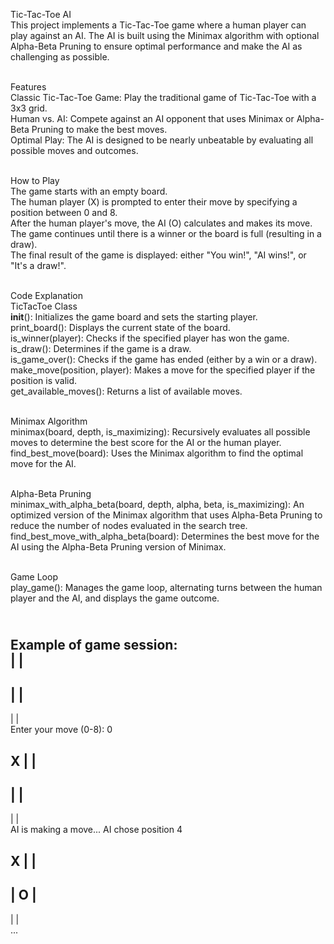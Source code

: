 Tic-Tac-Toe AI
<br>This project implements a Tic-Tac-Toe game where a human player can play against an AI. The AI is built using the Minimax algorithm with optional Alpha-Beta Pruning to ensure optimal performance and make the AI as challenging as possible.

<br>Features
<br>Classic Tic-Tac-Toe Game: Play the traditional game of Tic-Tac-Toe with a 3x3 grid.
<br>Human vs. AI: Compete against an AI opponent that uses Minimax or Alpha-Beta Pruning to make the best moves.
<br>Optimal Play: The AI is designed to be nearly unbeatable by evaluating all possible moves and outcomes.

<br>How to Play
<br>The game starts with an empty board.
<br>The human player (X) is prompted to enter their move by specifying a position between 0 and 8.
<br>After the human player's move, the AI (O) calculates and makes its move.
<br>The game continues until there is a winner or the board is full (resulting in a draw).
<br>The final result of the game is displayed: either "You win!", "AI wins!", or "It's a draw!".

<br>Code Explanation
<br>TicTacToe Class
<br>__init__(): Initializes the game board and sets the starting player.
<br>print_board(): Displays the current state of the board.
<br>is_winner(player): Checks if the specified player has won the game.
<br>is_draw(): Determines if the game is a draw.
<br>is_game_over(): Checks if the game has ended (either by a win or a draw).
<br>make_move(position, player): Makes a move for the specified player if the position is valid.
<br>get_available_moves(): Returns a list of available moves.

<br>Minimax Algorithm
<br>minimax(board, depth, is_maximizing): Recursively evaluates all possible moves to determine the best score for the AI or the human player.
<br>find_best_move(board): Uses the Minimax algorithm to find the optimal move for the AI.

<br>Alpha-Beta Pruning
<br>minimax_with_alpha_beta(board, depth, alpha, beta, is_maximizing): An optimized version of the Minimax algorithm that uses Alpha-Beta Pruning to reduce the number of nodes evaluated in the search tree.
<br>find_best_move_with_alpha_beta(board): Determines the best move for the AI using the Alpha-Beta Pruning version of Minimax.

<br>Game Loop
<br>play_game(): Manages the game loop, alternating turns between the human player and the AI, and displays the game outcome.

<br>Example of game session:
<br>  |   |  
---------
  |   |  
---------
  |   |  
Enter your move (0-8): 0

X |   |  
---------
  |   |  
---------
  |   |  
AI is making a move...
AI chose position 4

X |   |  
---------
  | O |  
---------
  |   |  
...
